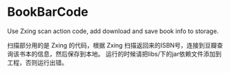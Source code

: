 BookBarCode
===========

Use Zxing scan action code,  add download and save book info to storage.

  扫描部分用的是 Zxing 的代码，根据 Zxing 扫描返回来的ISBN号，连接到豆瓣查询该书本的信息，然后保存到本地。
  运行的时候请把libs/下的jar依赖文件添加到工程，否则运行出错。
